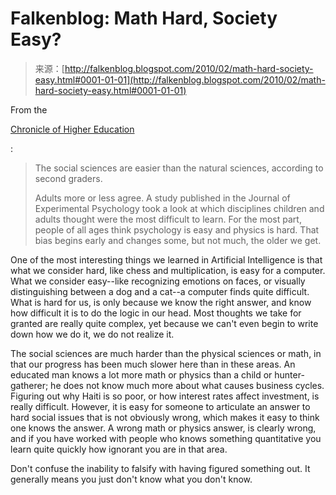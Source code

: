 <!--yml
category: 未分类
date: 2024-05-12 21:38:26
-->

# Falkenblog: Math Hard, Society Easy?

> 来源：[http://falkenblog.blogspot.com/2010/02/math-hard-society-easy.html#0001-01-01](http://falkenblog.blogspot.com/2010/02/math-hard-society-easy.html#0001-01-01)

From the

[Chronicle of Higher Education](http://chronicle.com/blogPost/Physics-Envy-Or-Why-No-One/21108/?sid=pm&utm_source=pm&utm_medium=en)

:

> The social sciences are easier than the natural sciences, according to second graders.
> 
> Adults more or less agree. A study published in the Journal of Experimental Psychology took a look at which disciplines children and adults thought were the most difficult to learn. For the most part, people of all ages think psychology is easy and physics is hard. That bias begins early and changes some, but not much, the older we get.

One of the most interesting things we learned in Artificial Intelligence is that what we consider hard, like chess and multiplication, is easy for a computer. What we consider easy--like recognizing emotions on faces, or visually distinguishing between a dog and a cat--a computer finds quite difficult. What is hard for us, is only because we know the right answer, and know how difficult it is to do the logic in our head. Most thoughts we take for granted are really quite complex, yet because we can't even begin to write down how we do it, we do not realize it.

The social sciences are much harder than the physical sciences or math, in that our progress has been much slower here than in these areas. An educated man knows a lot more math or physics than a child or hunter-gatherer; he does not know much more about what causes business cycles. Figuring out why Haiti is so poor, or how interest rates affect investment, is really difficult. However, it is easy for someone to articulate an answer to hard social issues that is not obviously wrong, which makes it easy to think one knows the answer. A wrong math or physics answer, is clearly wrong, and if you have worked with people who knows something quantitative you learn quite quickly how ignorant you are in that area.

Don't confuse the inability to falsify with having figured something out. It generally means you just don't know what you don't know.